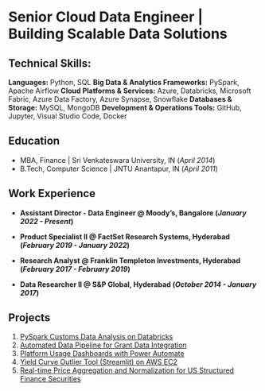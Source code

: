 # Senior Cloud Data Engineer | Building Scalable Data Solutions


## Technical Skills:
**Languages:** Python, SQL
**Big Data & Analytics Frameworks:** PySpark, Apache Airflow
**Cloud Platforms & Services:** Azure, Databricks, Microsoft Fabric, Azure Data Factory, Azure Synapse, Snowflake
**Databases & Storage:** MySQL, MongoDB
**Development & Operations Tools:** GitHub, Jupyter, Visual Studio Code, Docker

## Education

- MBA, Finance | Sri Venkateswara University, IN (_April 2014_)
- B.Tech, Computer Science | JNTU Anantapur, IN (_April 2011_)

## Work Experience
- **Assistant Director - Data Engineer @ Moody’s, Bangalore (_January 2022 - Present_)**

- **Product Specialist II @ FactSet Research Systems, Hyderabad (_February 2019 - January 2022_)**

- **Research Analyst @ Franklin Templeton Investments, Hyderabad (_February 2017 - February 2019_)**

- **Data Researcher II @ S&P Global, Hyderabad (_October 2014 - January 2017_)**

## Projects
1. [PySpark Customs Data Analysis on Databricks](https://kamalakarpeta.github.io/databricks-pyspark-customs-analysis/)
2. [Automated Data Pipeline for Grant Data Integration](https://kamalakarpeta.github.io/automated-data-integration-pipeline/)
3. [Platform Usage Dashboards with Power Automate](https://kamalakarpeta.github.io/platform-usage-powerbi-powerautomate/)
4. [Yield Curve Outlier Tool (Streamlit) on AWS EC2](https://kamalakarpeta.github.io/yield-curve-outlier-streamlit-aws/)
5. [Real-time Price Aggregation and Normalization for US Structured Finance Securities](https://kamalakarpeta.github.io/Real-time-price-aggregation-and-normalization-for-us-structured-finance-securities/)

